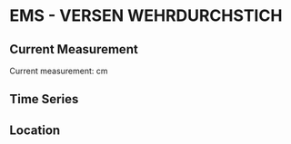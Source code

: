 # EMS - VERSEN WEHRDURCHSTICH

## Current Measurement

Current measurement: <Value topic="rivers/pegel-online/EMS/VERSEN_WEHRDURCHSTICH/measurementValue"/> cm

## Time Series

<TimeSeries topic="rivers/pegel-online/EMS/VERSEN_WEHRDURCHSTICH/measurementValue" period="week" />

## Location

<WorldMap>
  <Marker lat="52.73298295007046" lon="7.24193924512803" labelTopic="rivers/pegel-online/EMS/VERSEN_WEHRDURCHSTICH" />
</WorldMap>
